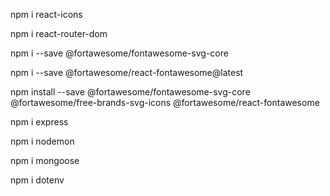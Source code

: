 
npm i react-icons

npm i react-router-dom

npm i --save @fortawesome/fontawesome-svg-core

npm i --save @fortawesome/react-fontawesome@latest

npm install --save @fortawesome/fontawesome-svg-core @fortawesome/free-brands-svg-icons @fortawesome/react-fontawesome


npm i express 

npm i nodemon

npm i mongoose

npm i dotenv